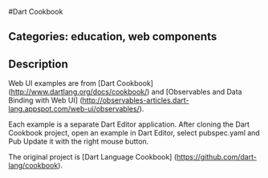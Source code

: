 #Dart Cookbook

## Categories: education, web components

## Description

Web UI examples are from [Dart Cookbook] (http://www.dartlang.org/docs/cookbook/) and 
[Observables and Data Binding with Web UI] (http://observables-articles.dart-lang.appspot.com/web-ui/observables/).

Each example is a separate Dart Editor application. 
After cloning the Dart Cookbook project, open an example in Dart Editor, select pubspec.yaml and Pub Update it with the right mouse button.

The original project is [Dart Language Cookbook] (https://github.com/dart-lang/cookbook).




